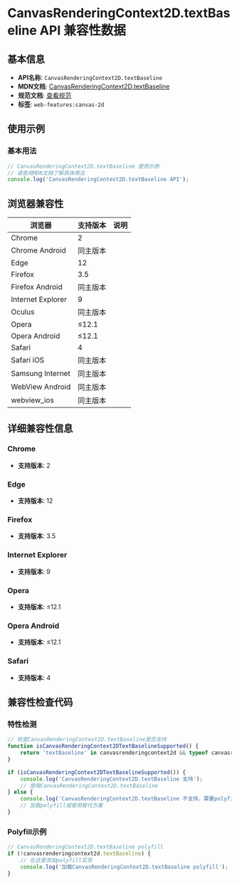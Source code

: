 # CanvasRenderingContext2D.textBaseline API 兼容性数据

## 基本信息

- **API名称**: `CanvasRenderingContext2D.textBaseline`
- **MDN文档**: [CanvasRenderingContext2D.textBaseline](https://developer.mozilla.org/docs/Web/API/CanvasRenderingContext2D/textBaseline)
- **规范文档**: [查看规范](https://html.spec.whatwg.org/multipage/canvas.html#dom-context-2d-textbaseline-dev)
- **标签**: `web-features:canvas-2d`

## 使用示例

### 基本用法

```javascript
// CanvasRenderingContext2D.textBaseline 使用示例
// 请查阅MDN文档了解具体用法
console.log('CanvasRenderingContext2D.textBaseline API');
```

## 浏览器兼容性

| 浏览器 | 支持版本 | 说明 |
|--------|----------|------|
| Chrome | 2 |  |
| Chrome Android | 同主版本 |  |
| Edge | 12 |  |
| Firefox | 3.5 |  |
| Firefox Android | 同主版本 |  |
| Internet Explorer | 9 |  |
| Oculus | 同主版本 |  |
| Opera | ≤12.1 |  |
| Opera Android | ≤12.1 |  |
| Safari | 4 |  |
| Safari iOS | 同主版本 |  |
| Samsung Internet | 同主版本 |  |
| WebView Android | 同主版本 |  |
| webview_ios | 同主版本 |  |

## 详细兼容性信息

### Chrome

- **支持版本**: 2

### Edge

- **支持版本**: 12

### Firefox

- **支持版本**: 3.5

### Internet Explorer

- **支持版本**: 9

### Opera

- **支持版本**: ≤12.1

### Opera Android

- **支持版本**: ≤12.1

### Safari

- **支持版本**: 4

## 兼容性检查代码

### 特性检测

```javascript
// 检查CanvasRenderingContext2D.textBaseline是否支持
function isCanvasRenderingContext2DTextBaselineSupported() {
    return 'textBaseline' in canvasrenderingcontext2d && typeof canvasrenderingcontext2d.textBaseline === 'function';
}

if (isCanvasRenderingContext2DTextBaselineSupported()) {
    console.log('CanvasRenderingContext2D.textBaseline 支持');
    // 使用CanvasRenderingContext2D.textBaseline
} else {
    console.log('CanvasRenderingContext2D.textBaseline 不支持，需要polyfill');
    // 加载polyfill或使用替代方案
}
```

### Polyfill示例

```javascript
// CanvasRenderingContext2D.textBaseline polyfill
if (!canvasrenderingcontext2d.textBaseline) {
    // 在这里添加polyfill实现
    console.log('加载CanvasRenderingContext2D.textBaseline polyfill');
}
```

